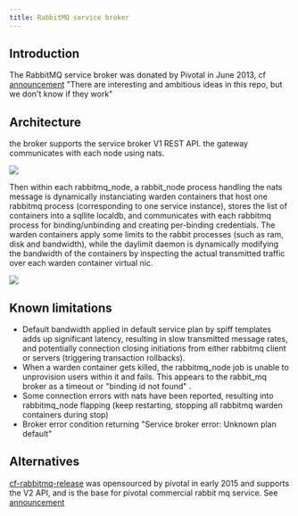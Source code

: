 ```yaml
---
title: RabbitMQ service broker
---
```


## <a id="intro"></a>Introduction

The RabbitMQ service broker was donated by Pivotal in June 2013, cf [announcement](https://groups.google.com/a/cloudfoundry.org/d/msg/vcap-dev/To0E1kBB-6E/dG9CiNu9F6oJ) "There are interesting and ambitious ideas in this repo, but we don't know if they work"


## <a id="architecture"></a>Architecture

the broker supports the service broker V1 REST API.
the gateway communicates with each node using nats.

![](http://www.plantuml.com/plantuml/svg/YtPsZbMmqTMrKuWkIanAoYp9BOnFJon9BK-iZBLI24ujAijCJbL8AihFJYrI23DK278D3b5m3F3ambIERanUVagg0T2GlCIIOYAL6yAK0m00)



Then within each rabbitmq_node, a rabbit_node process handling the nats message is dynamically instanciating warden containers that host one rabbitmq process (corresponding to one service instance), stores the list of containers into a sqllite localdb, and communicates with each rabbitmq process for binding/unbinding and creating per-binding credentials. The warden containers apply some limits to the rabbit processes (such as ram, disk and bandwidth), while the daylimit daemon is dynamically modifying the bandwidth of the containers by inspecting the actual transmitted traffic over each warden container virtual nic.

![](http://www.plantuml.com/plantuml/png/oyjFILLGAafCIieioIsCpmDobHIgkHI081eY2XQBnHHHqDMrKuWkJonAISrJICxFAqdCp4ijCeorKe2A5USdP-FGLboOarcIogMENHRc6aEmxfJ4aiIan6AWAo6wb21cfYHMvcJcPfR4Se7v1Od9sOdfG4KO3e9v1s4Lq6I8VshnQpN2fjK8fhMM2m00)





## <a id="limitations"></a>Known limitations

* Default bandwidth applied in default service plan by spiff templates adds up significant latency, resulting in slow transmitted message rates, and potentially connection closing initiations from either rabbitmq client or servers (triggering transaction rollbacks).
* When a warden container gets killed, the rabbitmq_node job is unable to unprovision users within it and fails. This appears to the rabbit_mq broker as a timeout or "binding id not found" .
* Some connection errors with nats have been reported, resulting into rabbitmq_node flapping (keep restarting, stopping all rabbitmq warden containers during stop)
* Broker error condition returning "Service broker error: Unknown plan default"

## <a id="alternatives"></a>Alternatives

[cf-rabbitmq-release](https://github.com/pivotal-cf/cf-rabbitmq-release) was opensourced by pivotal in early 2015 and supports the V2 API, and is the base for pivotal commercial rabbit mq service. See [announcement](https://groups.google.com/a/cloudfoundry.org/d/msg/vcap-dev/LAwNKw_pJak/_kIplnXADVIJ)

